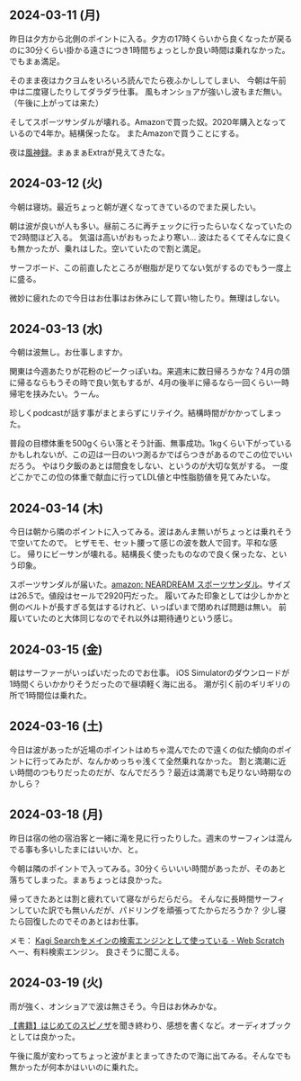 ## 2024-03-11 (月)

昨日は夕方から北側のポイントに入る。夕方の17時くらいから良くなったが戻るのに30分くらい掛かる遠さにつき1時間ちょっとしか良い時間は乗れなかった。
でもまぁ満足。

そのまま夜はカクヨムをいろいろ読んでたら夜ふかししてしまい、
今朝は午前中は二度寝したりしてダラダラ仕事。
風もオンショアが強いし波もまだ無い。（午後に上がっては来た）

そしてスポーツサンダルが壊れる。Amazonで買った奴。2020年購入となっているので4年か。結構保ったな。
またAmazonで買うことにする。

夜は[風神録](%E9%A2%A8%E7%A5%9E%E9%8C%B2)。まぁまぁExtraが見えてきたな。

## 2024-03-12 (火)

今朝は寝坊。最近ちょっと朝が遅くなってきているのでまた戻したい。

朝は波が良いが人も多い。昼前ころに再チェックに行ったらいなくなっていたので2時間ほど入る。
気温は高いがおもったより寒い…
波はたるくてそんなに良くも無かったが、乗れはした。空いていたので割と満足。

サーフボード、この前直したところが樹脂が足りてない気がするのでもう一度上に盛る。

微妙に疲れたので今日はお仕事はお休みにして買い物したり。無理はしない。

## 2024-03-13 (水)

今朝は波無し。お仕事しますか。

関東は今週あたりが花粉のピークっぽいね。来週末に数日帰ろうかな？4月の頭に帰るならもうその時で良い気もするが、4月の後半に帰るなら一回くらい一時帰宅を挟みたい。うーん。

珍しくpodcastが話す事がまとまらずにリテイク。結構時間がかかってしまった。

普段の目標体重を500gくらい落とそう計画、無事成功。1kgくらい下がっているかもしれないが、この辺は一日のいつ測るかでばらつきがあるのでこの位でいいだろう。
やはり夕飯のあとは間食をしない、というのが大切な気がする。
一度どこかでこの位の体重で献血に行ってLDL値と中性脂肪値を見てみたいな。

## 2024-03-14 (木)

今日は朝から隣のポイントに入ってみる。波はあんま無いがちょっとは乗れそうで空いてたので。
ヒザモモ、セット腰って感じの波を数人で回す。平和な感じ。
帰りにビーサンが壊れる。結構長く使ったものなので良く保ったな、という印象。

スポーツサンダルが届いた。[amazon: NEARDREAM スポーツサンダル](https://amzn.to/3TfcxjN)。サイズは26.5で。値段はセールで2920円だった。
履いてみた印象としては少しかかと側のベルトが長すぎる気はするけれど、いっぱいまで閉めれば問題は無い。
前履いていたのと大体同じなのでそれ以外は期待通りという感じ。

## 2024-03-15 (金)

朝はサーファーがいっぱいだったのでお仕事。
iOS Simulatorのダウンロードが1時間くらいかかりそうだったので昼頃軽く海に出る。
潮が引く前のギリギリの所で1時間位は乗れた。

## 2024-03-16 (土)

今日は波があったが近場のポイントはめちゃ混んでたので遠くの似た傾向のポイントに行ってみたが、なんかめっちゃ浅くて全然乗れなかった。
割と満潮に近い時間のつもりだったのだが、なんでだろう？最近は満潮でも足りない時期なのかしら？

## 2024-03-18 (月)

昨日は宿の他の宿泊客と一緒に滝を見に行ったりした。週末のサーフィンは混んでる事も多いしたまにはいいか、と。

今朝は隣のポイントで入ってみる。30分くらいいい時間があったが、そのあと落ちてしまった。まぁちょっとは良かった。

帰ってきたあとは割と疲れていて寝ながらだらだら。
そんなに長時間サーフィンしていた訳でも無いんだが、パドリングを頑張ってたからだろうか？
少し寝たら回復したのでそのあとはお仕事。

メモ： [Kagi Searchをメインの検索エンジンとして使っている - Web Scratch](https://efcl.info/2024/03/15/kagi-search/)  へー、有料検索エンジン。
良さそうに聞こえる。

## 2024-03-19 (火)

雨が強く、オンショアで波は無さそう。今日はお休みかな。

[【書籍】はじめてのスピノザ](%E3%80%90%E6%9B%B8%E7%B1%8D%E3%80%91%E3%81%AF%E3%81%98%E3%82%81%E3%81%A6%E3%81%AE%E3%82%B9%E3%83%94%E3%83%8E%E3%82%B6)を聞き終わり、感想を書くなど。オーディオブックとしては良かった。

午後に風が変わってちょっと波がまとまってきたので海に出てみる。そんなでも無かったが何本かはいいのに乗れた。